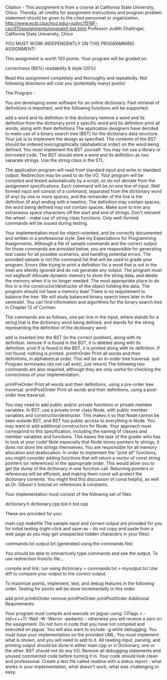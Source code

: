 Citation -
           This assignment is from a course at California State University, Chico. Thereby, all credits for assignment                              instructions and program problem statement should be given to the cited personnel or organization.
           http://www.ecst.csuchico.edu/~judyc/1516F-csci311/assignments/program1-bst.html
           Professor Judith Challinger,
           California State University, Chico


YOU MUST WORK INDEPENDENTLY ON THIS PROGRAMMING ASSIGNMENT!

This assignment is worth 100 points. Your program will be graded on:

correctness (80%)
readability & style (20%)

Read this assignment completely and thoroughly and repeatedly. Not following directions will cost you (potentially many) points!

The Program -

You are developing some software for an online dictionary. Fast retrieval of definitions is important, and the following functions will be supported:

add a word and its definition in the dictionary
remove a word and its definition from the dictionary
print a specific word and its definition
print all words, along with their definitions
The application designers have decided to make use of a binary search tree (BST) for the dictionary data structure. Your job is to implement the design as specified. The contents of the BST should be ordered lexicographically (alphabetical order) on the word being defined. You must implement the BST yourself. You may not use a library or borrowed code. The BST should store a word and its definition as two separate strings. Use the string class in the STL.

The application program will read from standard input and write to standard output. Redirection may be used to do file I/O. Your program will be compiled and tested automatically by a script, so do not deviate from the assignment specifications. Each command will be on one line of input. Well formed input will consist of a command, separated from the dictionary word (if any) by one or more spaces, and the remainder of the line is the definition (if any) ending with a newline. The definition may contain spaces; the word being defined may not contain spaces. Make sure to trim any extraneous space characters off the start and end of strings. Don't reinvent the wheel - make use of string class functions. Only well-formed commands will be issued during testing.

Your implementation must be object-oriented, and be correctly documented and written in a professional style. See my Expectations for Programming Assignments. Although a file of sample commands and the correct output for those commands are provided below, you are responsible for generating test cases for all possible scenarios, and handling potential errors. The provided sample is not the command list that will be used to grade your program. Errors (like trying to print a definition for a word that is not in the tree) are silently ignored and do not generate any output. The program must not segfault! Allocate dynamic memory to store the string data, and delete the memory when it is no longer needed. The most appropriate place to do this in is the constructor/destructor of the object holding the data. The program should not have a memory leak! There is no requirement to balance the tree. We will study balanced binary search trees later in the semester. You can find information and algorithms for the binary search tree in Chapter 12 of Cormen.

The commands are as follows, one per line in the input, where <word> stands for a string that is the dictionary word being defined, and <definition> stands for the string representing the definition of the dictionary word.

add <word> <definition>
<word> is inserted into the BST (in the correct position), along with its definition.
remove <word>
If <word> is found in the BST, it is deleted along with its definition.
print <word>
If <word> is found in the BST, it is printed along with its definition. If not found, nothing is printed.
printInOrder
Print all words and their definitions, in alphabetical order. This will be an in-order tree traversal.
quit
Program terminates (do not call exit(), just return)
The following two commands are also required, although they are only useful for checking the correctness of your implementation.

printPreOrder
Print all words and their definitions, using a pre-order tree traversal.
printPostOrder
Print all words and their definitions, using a post-order tree traversal.

You may need to add public and/or private functions or private member variables. In BST, use a private inner class Node, with public member variables and constructor/destructor. This makes it so that Node cannot be seen outside BST, and BST has public access to everything in Node. You may want to add additional constructors for Node. Your approach must correspond to this specification, including the naming of classes and member variables and functions. This eases the task of the grader who has to look at your code! Note especially that Node stores pointers to strings; it does not store the strings themselves. You are responsible for all memory allocation and deallocation. In order to implement the "print all" functions, you might consider adding functions that will return a vector of const string pointers (or references) in the appropriate order. This would allow you to get the dump of the dictionary in one function call. Returning pointers or references will be efficient, and making them const will protect the dictionary contents. You might find this discussion of const helpful, as well as Dr. Gibson's tutorial on references & constants.

Your implementation must consist of the following set of files:

dictionary.h
dictionary.cpp
bst.h
bst.cpp

These are provided for you:

main.cpp
makefile
The sample input and correct output are provided for you for initial testing (right-click and save-as - do not copy and paste from a web page as you may get unexpected hidden characters in your files):

commands.txt
output.txt (generated using the commands file)

You should be able to interactively type commands and see the output. To use redirection from/to file...

compile and link:
run using dictionary < commands.txt > myoutput.txt
Use diff to compare your output to the correct output.

To maximize points, implement, test, and debug features in the following order. Testing for points will be done incrementally in this order.

add
print
printInOrder
remove
printPreOrder
printPostOrder
Additional Requirements:

Your program must compile and execute on jaguar using: CFlags = -std=c++11 -Wall -W -Werror -pedantic - otherwise you will receive a zero on the assignment. Do not turn in code that you have not compiled and executed on jaguar. You will also want to include -g while debugging.
You must base your implementation on the provided UML. You must implement what is shown, and you will need to add to it.
All reading input, parsing, and printing output should be done in either main.cpp or in Dictionary, one or the other. BST should not do any I/O.
Remove all debugging statements and unused commented code before turning it in. Your code should look clean and professional.
Create a text file called readme with a status report - what works in your implementation, what doesn't work, what was challenging or easy.

